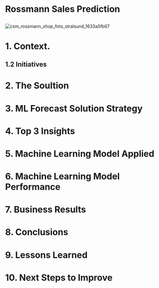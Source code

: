 # Rossmann Sales Prediction
## 
![csm_rossmann_shop_foto_stralsund_1633a5fb67](https://user-images.githubusercontent.com/68538809/134378783-172d7fcd-302c-463b-8f30-d855285e82ac.jpg)


# 1. Context.


## 1.2 Initiatives



# 2. The Soultion


# 3. ML Forecast Solution Strategy



# 4. Top 3 Insights


# 5. Machine Learning Model Applied

# 6. Machine Learning Model Performance

# 7. Business Results

# 8. Conclusions


# 9. Lessons Learned


# 10. Next Steps to Improve

